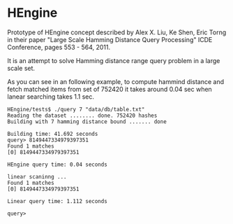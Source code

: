 HEngine
=======

Prototype of HEngine concept described by Alex X. Liu, Ke Shen, Eric Torng in their paper "Large Scale Hamming Distance Query Processing" ICDE Conference, pages 553 - 564, 2011.

It is an attempt to solve Hamming distance range query problem in a large scale set.

As you can see in an following example, to compute hammind distance and fetch matched items from set of 752420 it takes around 0.04 sec when lanear searching takes 1.1 sec.

    HEngine/tests$ ./query 7 "data/db/table.txt" 
    Reading the dataset ........ done. 752420 hashes
    Building with 7 hamming distance bound ....... done
      
    Building time: 41.692 seconds
    query> 8149447334979397351
    Found 1 matches
    [0] 8149447334979397351

    HEngine query time: 0.04 seconds

    linear scaninng ... 
    Found 1 matches
    [0] 8149447334979397351

    Linear query time: 1.112 seconds

    query>
